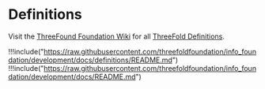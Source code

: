 # Definitions

Visit the [ThreeFound Foundation Wiki](https://wiki.foundation.grid.tf/#/) for all [ThreeFold Definitions](https://wiki.foundation.grid.tf/#/definitions/readme/).

!!!include("https://raw.githubusercontent.com/threefoldfoundation/info_foundation/development/docs/definitions/README.md")
!!!include("https://raw.githubusercontent.com/threefoldfoundation/info_foundation/development/docs/README.md")
